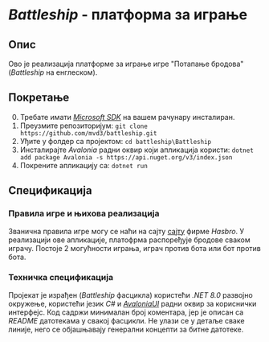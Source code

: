 # *Battleship* - платформа за играње

## Опис

Ово је реализација платформе за играње игре "Потапање бродова" (*Battleship* на енглеском). 

## Покретање

0. Требате имати [*Microsoft SDK*](https://dotnet.microsoft.com/en-us/download) на вашем рачунару инсталиран.
1. Преузмите репозиторијум: `git clone https://github.com/mvd3/battleship.git`
2. Уђите у фолдер са пројектом: `cd battleship\Battleship`
3. Инсталирајте *Avalonia* радни оквир који апликација користи: `dotnet add package Avalonia -s https://api.nuget.org/v3/index.json`
4. Покрените апликацију са: `dotnet run`

## Спецификација

### Правила игре и њихова реализација

Званична правила игре могу се наћи на сајту [сајту](https://www.hasbro.com/common/instruct/battleship.pdf) фирме *Hasbro*.
У реализацији ове апликације, платофрма распоређује бродове сваком играчу.
Постоје 2 могућности играња, играч против бота или бот против бота.

### Техничка спецификација

Пројекат је израђен (*Battleship* фасцикла) користећи *.NET 8.0* развојно окружење, користећи језик *C#* и [*AvaloniaUI*](https://avaloniaui.net/) радни оквир за кориснички интерфејс. Код садржи минималан број коментара, јер је описан са *README* датотекама у свакој фасцикли. Не улази се у детаље сваке линије, него се објашњавају генерални концепти за битне датотеке.